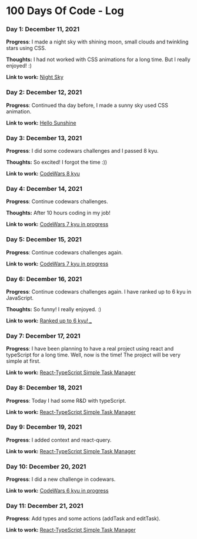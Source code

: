 # 100 Days Of Code - Log

### Day 1: December 11, 2021

**Progress**: I made a night sky with shining moon, small clouds and twinkling stars using CSS.

**Thoughts:** I had not worked with CSS animations for a long time. But I really enjoyed! :)

**Link to work:** [Night Sky](https://codepen.io/taheregmi/pen/zYEKbOo)

### Day 2: December 12, 2021

**Progress**: Continued tha day before, I made a sunny sky used CSS animation.

**Link to work:** [Hello Sunshine](https://codepen.io/taheregmi/pen/bGoBRzN)

### Day 3: December 13, 2021

**Progress**: I did some codewars challenges and I passed 8 kyu.

**Thoughts:** So excited! I forgot the time :))

**Link to work:** [CodeWars 8 kyu](https://www.codewars.com/users/TahereGmi)

### Day 4: December 14, 2021

**Progress**: Continue codewars challenges.

**Thoughts:** After 10 hours coding in my job!

**Link to work:** [CodeWars 7 kyu in progress](https://www.codewars.com/users/TahereGmi)

### Day 5: December 15, 2021

**Progress**: Continue codewars challenges again.

**Link to work:** [CodeWars 7 kyu in progress](https://www.codewars.com/users/TahereGmi)

### Day 6: December 16, 2021

**Progress**: Continue codewars challenges again. I have ranked up to 6 kyu in JavaScript.

**Thoughts:** So funny! I really enjoyed. :)

**Link to work:** [Ranked up to 6 kyu! _\__](https://www.codewars.com/users/TahereGmi)

### Day 7: December 17, 2021

**Progress**: I have been planning to have a real project using react and typeScript for a long time. Well, now is the time! The project will be very simple at first.

**Link to work:** [React-TypeScript Simple Task Manager](https://github.com/TahereGmi/react-typescript)

### Day 8: December 18, 2021

**Progress**: Today I had some R&D with typeScript.

**Link to work:** [React-TypeScript Simple Task Manager](https://github.com/TahereGmi/react-typescript)

### Day 9: December 19, 2021

**Progress**: I added context and react-query.

**Link to work:** [React-TypeScript Simple Task Manager](https://github.com/TahereGmi/react-typescript)

### Day 10: December 20, 2021

**Progress**: I did a new challenge in codewars.

**Link to work:** [CodeWars 6 kyu in progress](https://www.codewars.com/users/TahereGmi)

### Day 11: December 21, 2021

**Progress**: Add types and some actions (addTask and editTask).

**Link to work:** [React-TypeScript Simple Task Manager](https://www.codewars.com/users/TahereGmi)

<!-- ### Day 0: February 30, 2016 (Example 2)
##### (delete me or comment me out)

**Today's Progress**: Fixed CSS, worked on canvas functionality for the app.

**Thoughts**: I really struggled with CSS, but, overall, I feel like I am slowly getting better at it. Canvas is still new for me, but I managed to figure out some basic functionality.

**Link(s) to work**: [Calculator App](http://www.example.com)


### Day 1: June 27, Monday

**Today's Progress**: I've gone through many exercises on FreeCodeCamp.

**Thoughts** I've recently started coding, and it's a great feeling when I finally solve an algorithm challenge after a lot of attempts and hours spent.

**Link(s) to work**
1. [Find the Longest Word in a String](https://www.freecodecamp.com/challenges/find-the-longest-word-in-a-string)
2. [Title Case a Sentence](https://www.freecodecamp.com/challenges/title-case-a-sentence) -->
